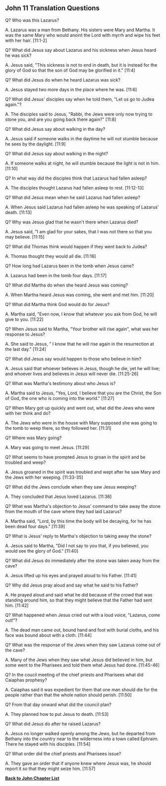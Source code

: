 ## John 11 Translation Questions ##

Q? Who was this Lazarus?

A. Lazarus was a man from Bethany. His sisters were Mary and Martha. It was the same Mary who would anoint the Lord with myrrh and wipe his feet with her hair. [11:1-2]

Q? What did Jesus say about Lazarus and his sickness when Jesus heard he was sick?

A. Jesus said, "This sickness is not to end in death, but it is instead for the glory of God so that the son of God may be glorified in it." [11:4]

Q? What did Jesus do when he heard Lazarus was sick?

A. Jesus stayed two more days in the place where he was. [11:6]

Q? What did Jesus' disciples say when he told them, "Let us go to Judea again."?

A. The disciples said to Jesus, "Rabbi, the Jews were only now trying to stone you, and are you going back there again?" [11:8]

Q? What did Jesus say about walking in the day?

A. Jesus said if someone walks in the daytime he will not stumble because he sees by the daylight. [11:9]

Q? What did Jesus say about walking in the night?

A. If someone walks at night, he will stumble because the light is not in him. [11:10]

Q? In what way did the disciples think that Lazarus had fallen asleep?

A. The disciples thought Lazarus had fallen asleep to rest. [11:12-13]

Q? What did Jesus mean when he said Lazarus had fallen asleep?

A. When Jesus said Lazarus had fallen asleep he was speaking of Lazarus' death. [11:13]

Q? Why was Jesus glad that he wasn't there when Lazarus died?

A. Jesus said, "I am glad for your sakes, that I was not there so that you may believe. [11:15]

Q? What did Thomas think would happen if they went back to Judea?

A. Thomas thought they would all die. [11:16]

Q? How long had Lazarus been in the tomb when Jesus came?

A. Lazarus had been in the tomb four days. [11:17]

Q? What did Martha do when she heard Jesus was coming?

A. When Martha heard Jesus was coming, she went and met him. [11:20]

Q? What did Martha think God would do for Jesus?

A. Martha said, "Even now, I know that whatever you ask from God, he will give to you. [11:22]

Q? When Jesus said to Martha, "Your brother will rise again", what was her response to Jesus?

A. She said to Jesus, " I know that he will rise again in the resurrection at the last day." [11:24]

Q? What did Jesus say would happen to those who believe in him?

A. Jesus said that whoever believes in Jesus, though he die, yet he will live; and whoever lives and believes in Jesus will never die. [11:25-26]

Q? What was Martha's testimony about who Jesus is?

A. Martha said to Jesus, "Yes, Lord, I believe that you are the Christ, the Son of God, the one who is coming into the world." [11:27]

Q? When Mary got up quickly and went out, what did the Jews who were with her think and do?

A. The Jews who were in the house with Mary supposed she was going to the tomb to weep there, so they followed her. [11:31]

Q? Where was Mary going?

A. Mary was going to meet Jesus. [11:29]

Q? What seems to have prompted Jesus to groan in the spirit and be troubled and weep?

A. Jesus groaned in the spirit was troubled and wept after he saw Mary and the Jews with her weeping. [11:33-35]

Q? What did the Jews conclude when they saw Jesus weeping?

A. They concluded that Jesus loved Lazarus. [11:36]

Q? What was Martha's objection to Jesus' command to take away the stone from the mouth of the cave where they had laid Lazarus?

A. Martha said, "Lord, by this time the body will be decaying, for he has been dead four days." [11:39]

Q? What is Jesus' reply to Martha's objection to taking away the stone?

A. Jesus said to Martha, "Did I not say to you that, if you believed, you would see the glory of God." [11:40]

Q? What did Jesus do immediately after the stone was taken away from the cave?

A. Jesus lifted up his eyes and prayed aloud to his Father. [11:41]

Q? Why did Jesus pray aloud and say what he said to his Father?

A. He prayed aloud and said what he did because of the crowd that was standing around him, so that they might believe that the Father had sent him. [11:42]

Q? What happened when Jesus cried out with a loud voice, "Lazarus, come out!"?

A. The dead man came out, bound hand and foot with burial cloths, and his face was bound about with a cloth. [11:44]

Q? What was the response of the Jews when they saw Lazarus come out of the cave?

A. Many of the Jews when they saw what Jesus did believed in him, but some went to the Pharisees and told them what Jesus had done. [11:45-46]

Q? In the coucil meeting of the chief priests and Pharisees what did Caiaphas prophesy?

A. Caiaphas said it was expedient for them that one man should die for the people rather than that the whole nation should perish. [11:50]

Q? From that day onward what did the council plan?

A. They planned how to put Jesus to death. [11:53]

Q? What did Jesus do after he raised Lazarus?

A. Jesus no longer walked openly among the Jews, but he departed from Bethany into the country near to the wilderness into a town called Ephraim. There he stayed with his disciples. [11:54]

Q? What order did the chief priests and Pharisees issue?

A. They gave an order that if anyone knew where Jesus was, he should report it so that they might seize him. [11:57]

__[Back to John Chapter List](./)__

